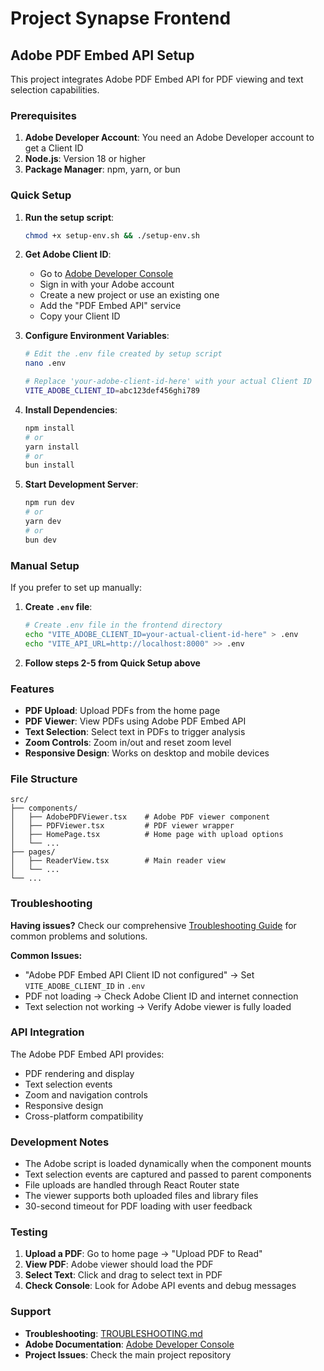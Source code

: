 # Project Synapse Frontend

## Adobe PDF Embed API Setup

This project integrates Adobe PDF Embed API for PDF viewing and text selection capabilities.

### Prerequisites

1. **Adobe Developer Account**: You need an Adobe Developer account to get a Client ID
2. **Node.js**: Version 18 or higher
3. **Package Manager**: npm, yarn, or bun

### Quick Setup

1. **Run the setup script**:
   ```bash
   chmod +x setup-env.sh && ./setup-env.sh
   ```

2. **Get Adobe Client ID**:
   - Go to [Adobe Developer Console](https://www.adobe.com/go/dcsdks_credentials)
   - Sign in with your Adobe account
   - Create a new project or use an existing one
   - Add the "PDF Embed API" service
   - Copy your Client ID

3. **Configure Environment Variables**:
   ```bash
   # Edit the .env file created by setup script
   nano .env
   
   # Replace 'your-adobe-client-id-here' with your actual Client ID
   VITE_ADOBE_CLIENT_ID=abc123def456ghi789
   ```

4. **Install Dependencies**:
   ```bash
   npm install
   # or
   yarn install
   # or
   bun install
   ```

5. **Start Development Server**:
   ```bash
   npm run dev
   # or
   yarn dev
   # or
   bun dev
   ```

### Manual Setup

If you prefer to set up manually:

1. **Create `.env` file**:
   ```bash
   # Create .env file in the frontend directory
   echo "VITE_ADOBE_CLIENT_ID=your-actual-client-id-here" > .env
   echo "VITE_API_URL=http://localhost:8000" >> .env
   ```

2. **Follow steps 2-5 from Quick Setup above**

### Features

- **PDF Upload**: Upload PDFs from the home page
- **PDF Viewer**: View PDFs using Adobe PDF Embed API
- **Text Selection**: Select text in PDFs to trigger analysis
- **Zoom Controls**: Zoom in/out and reset zoom level
- **Responsive Design**: Works on desktop and mobile devices

### File Structure

```
src/
├── components/
│   ├── AdobePDFViewer.tsx    # Adobe PDF viewer component
│   ├── PDFViewer.tsx         # PDF viewer wrapper
│   ├── HomePage.tsx          # Home page with upload options
│   └── ...
├── pages/
│   ├── ReaderView.tsx        # Main reader view
│   └── ...
└── ...
```

### Troubleshooting

**Having issues?** Check our comprehensive [Troubleshooting Guide](./TROUBLESHOOTING.md) for common problems and solutions.

**Common Issues:**
- "Adobe PDF Embed API Client ID not configured" → Set `VITE_ADOBE_CLIENT_ID` in `.env`
- PDF not loading → Check Adobe Client ID and internet connection
- Text selection not working → Verify Adobe viewer is fully loaded

### API Integration

The Adobe PDF Embed API provides:
- PDF rendering and display
- Text selection events
- Zoom and navigation controls
- Responsive design
- Cross-platform compatibility

### Development Notes

- The Adobe script is loaded dynamically when the component mounts
- Text selection events are captured and passed to parent components
- File uploads are handled through React Router state
- The viewer supports both uploaded files and library files
- 30-second timeout for PDF loading with user feedback

### Testing

1. **Upload a PDF**: Go to home page → "Upload PDF to Read"
2. **View PDF**: Adobe viewer should load the PDF
3. **Select Text**: Click and drag to select text in PDF
4. **Check Console**: Look for Adobe API events and debug messages

### Support

- **Troubleshooting**: [TROUBLESHOOTING.md](./TROUBLESHOOTING.md)
- **Adobe Documentation**: [Adobe Developer Console](https://www.adobe.com/go/dcsdks_credentials)
- **Project Issues**: Check the main project repository
